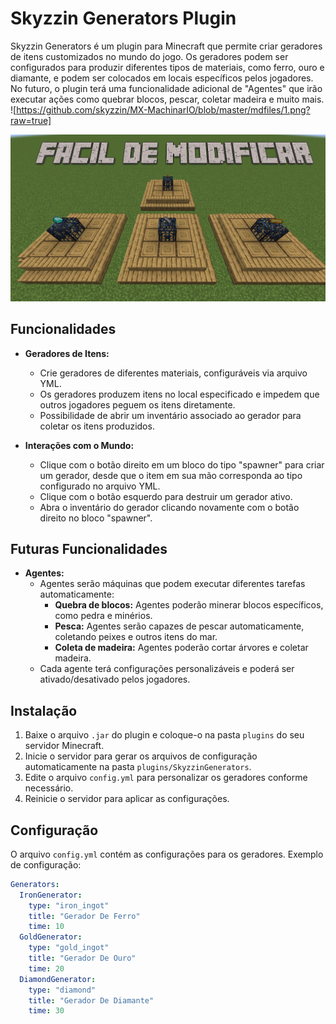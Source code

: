 # Skyzzin Generators Plugin

Skyzzin Generators é um plugin para Minecraft que permite criar geradores de itens customizados no mundo do jogo. Os geradores podem ser configurados para produzir diferentes tipos de materiais, como ferro, ouro e diamante, e podem ser colocados em locais específicos pelos jogadores. No futuro, o plugin terá uma funcionalidade adicional de "Agentes" que irão executar ações como quebrar blocos, pescar, coletar madeira e muito mais.
![https://github.com/skyzzin/MX-MachinarIO/blob/master/mdfiles/1.png?raw=true]

![](https://github.com/skyzzin/MX-MachinarIO/blob/master/mdfiles/1.png)

## Funcionalidades

- **Geradores de Itens:**
  - Crie geradores de diferentes materiais, configuráveis via arquivo YML.
  - Os geradores produzem itens no local especificado e impedem que outros jogadores peguem os itens diretamente.
  - Possibilidade de abrir um inventário associado ao gerador para coletar os itens produzidos.

- **Interações com o Mundo:**
  - Clique com o botão direito em um bloco do tipo "spawner" para criar um gerador, desde que o item em sua mão corresponda ao tipo configurado no arquivo YML.
  - Clique com o botão esquerdo para destruir um gerador ativo.
  - Abra o inventário do gerador clicando novamente com o botão direito no bloco "spawner".

## Futuras Funcionalidades

- **Agentes:**
  - Agentes serão máquinas que podem executar diferentes tarefas automaticamente:
    - **Quebra de blocos:** Agentes poderão minerar blocos específicos, como pedra e minérios.
    - **Pesca:** Agentes serão capazes de pescar automaticamente, coletando peixes e outros itens do mar.
    - **Coleta de madeira:** Agentes poderão cortar árvores e coletar madeira.
  - Cada agente terá configurações personalizáveis e poderá ser ativado/desativado pelos jogadores.

## Instalação

1. Baixe o arquivo `.jar` do plugin e coloque-o na pasta `plugins` do seu servidor Minecraft.
2. Inicie o servidor para gerar os arquivos de configuração automaticamente na pasta `plugins/SkyzzinGenerators`.
3. Edite o arquivo `config.yml` para personalizar os geradores conforme necessário.
4. Reinicie o servidor para aplicar as configurações.

## Configuração

O arquivo `config.yml` contém as configurações para os geradores. Exemplo de configuração:

```yaml
Generators:
  IronGenerator:
    type: "iron_ingot"
    title: "Gerador De Ferro"
    time: 10
  GoldGenerator:
    type: "gold_ingot"
    title: "Gerador De Ouro"
    time: 20
  DiamondGenerator:
    type: "diamond"
    title: "Gerador De Diamante"
    time: 30
